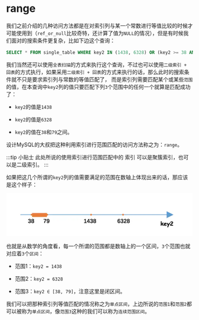 # range

我们之前介绍的几种访问方法都是在对索引列与某一个常数进行等值比较的时候才可能使用到（`ref_or_null`比较奇特，还计算了值为`NULL`的情况），但是有时候我们面对的搜索条件更复杂，比如下边这个查询：

```sql
SELECT * FROM single_table WHERE key2 IN (1438, 6328) OR (key2 >= 38 AND key2 <= 79);

```

我们当然还可以使用`全表扫描`的方式来执行这个查询，不过也可以使用`二级索引 + 回表`的方式执行，如果采用`二级索引 + 回表`的方式来执行的话，那么此时的搜索条件就不只是要求索引列与常数的等值匹配了，
而是索引列需要匹配某个或某些`范围`的值，在本查询中`key2`列的值只要匹配下列`3`个范围中的任何一个就算是匹配成功了：

* `key2`的值是`1438`

* `key2`的值是`6328`

* `key2`的值在`38`和`79`之间。

设计MySQL的大叔把这种利用索引进行范围匹配的访问方法称之为：`range`。

:::tip 小贴士
此处所说的使用索引进行范围匹配中的 索引 可以是聚簇索引，也可以是二级索引。
:::

如果把这几个所谓的`key2`列的值需要满足的范围在数轴上体现出来的话，那应该是这个样子：

![img_4.png](../../../public/数据库/MySQL/单表访问方法/img_4.png)

也就是从数学的角度看，每一个所谓的范围都是数轴上的一个区间，`3`个范围也就对应着`3`个`区间`：

* 范围1：`key2 = 1438`

* 范围2：`key2 = 6328`

* 范围3：`key2 ∈ [38, 79]`，注意这里是闭区间。

我们可以把那种索引列等值匹配的情况称之为`单点区间`，上边所说的`范围1`和`范围2`都可以被称为`单点区间`，像`范围3`这种的我们可以称为`连续范围区间`。
